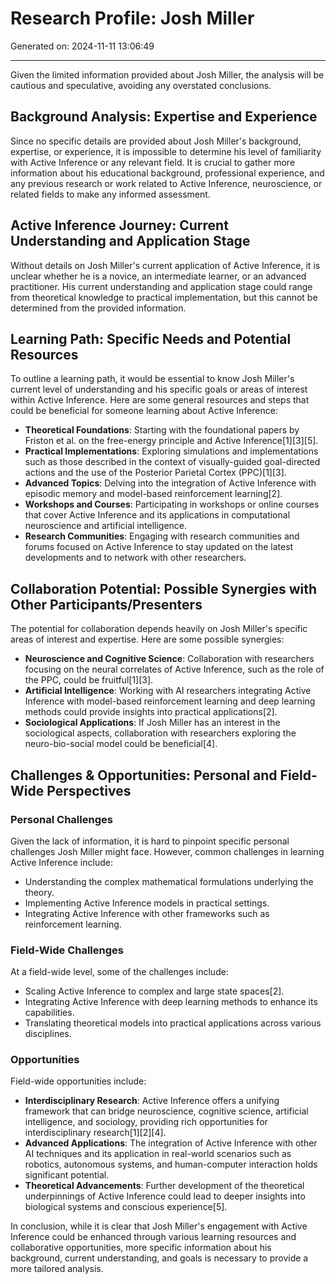 # Research Profile: Josh Miller

Generated on: 2024-11-11 13:06:49

---

Given the limited information provided about Josh Miller, the analysis will be cautious and speculative, avoiding any overstated conclusions.

## Background Analysis: Expertise and Experience
Since no specific details are provided about Josh Miller's background, expertise, or experience, it is impossible to determine his level of familiarity with Active Inference or any relevant field. It is crucial to gather more information about his educational background, professional experience, and any previous research or work related to Active Inference, neuroscience, or related fields to make any informed assessment.

## Active Inference Journey: Current Understanding and Application Stage
Without details on Josh Miller's current application of Active Inference, it is unclear whether he is a novice, an intermediate learner, or an advanced practitioner. His current understanding and application stage could range from theoretical knowledge to practical implementation, but this cannot be determined from the provided information.

## Learning Path: Specific Needs and Potential Resources
To outline a learning path, it would be essential to know Josh Miller's current level of understanding and his specific goals or areas of interest within Active Inference. Here are some general resources and steps that could be beneficial for someone learning about Active Inference:

- **Theoretical Foundations**: Starting with the foundational papers by Friston et al. on the free-energy principle and Active Inference[1][3][5].
- **Practical Implementations**: Exploring simulations and implementations such as those described in the context of visually-guided goal-directed actions and the use of the Posterior Parietal Cortex (PPC)[1][3].
- **Advanced Topics**: Delving into the integration of Active Inference with episodic memory and model-based reinforcement learning[2].
- **Workshops and Courses**: Participating in workshops or online courses that cover Active Inference and its applications in computational neuroscience and artificial intelligence.
- **Research Communities**: Engaging with research communities and forums focused on Active Inference to stay updated on the latest developments and to network with other researchers.

## Collaboration Potential: Possible Synergies with Other Participants/Presenters
The potential for collaboration depends heavily on Josh Miller's specific areas of interest and expertise. Here are some possible synergies:

- **Neuroscience and Cognitive Science**: Collaboration with researchers focusing on the neural correlates of Active Inference, such as the role of the PPC, could be fruitful[1][3].
- **Artificial Intelligence**: Working with AI researchers integrating Active Inference with model-based reinforcement learning and deep learning methods could provide insights into practical applications[2].
- **Sociological Applications**: If Josh Miller has an interest in the sociological aspects, collaboration with researchers exploring the neuro-bio-social model could be beneficial[4].

## Challenges & Opportunities: Personal and Field-Wide Perspectives

### Personal Challenges
Given the lack of information, it is hard to pinpoint specific personal challenges Josh Miller might face. However, common challenges in learning Active Inference include:
- Understanding the complex mathematical formulations underlying the theory.
- Implementing Active Inference models in practical settings.
- Integrating Active Inference with other frameworks such as reinforcement learning.

### Field-Wide Challenges
At a field-wide level, some of the challenges include:
- Scaling Active Inference to complex and large state spaces[2].
- Integrating Active Inference with deep learning methods to enhance its capabilities.
- Translating theoretical models into practical applications across various disciplines.

### Opportunities
Field-wide opportunities include:
- **Interdisciplinary Research**: Active Inference offers a unifying framework that can bridge neuroscience, cognitive science, artificial intelligence, and sociology, providing rich opportunities for interdisciplinary research[1][2][4].
- **Advanced Applications**: The integration of Active Inference with other AI techniques and its application in real-world scenarios such as robotics, autonomous systems, and human-computer interaction holds significant potential.
- **Theoretical Advancements**: Further development of the theoretical underpinnings of Active Inference could lead to deeper insights into biological systems and conscious experience[5].

In conclusion, while it is clear that Josh Miller's engagement with Active Inference could be enhanced through various learning resources and collaborative opportunities, more specific information about his background, current understanding, and goals is necessary to provide a more tailored analysis.
